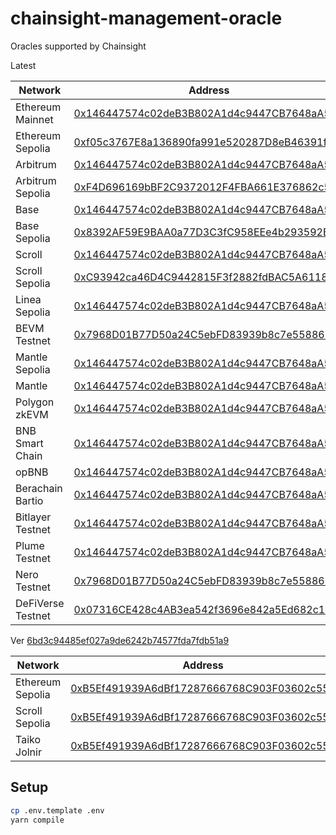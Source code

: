 # chainsight-management-oracle

Oracles supported by Chainsight

Latest

| Network           | Address                                                                                                                                   |
| ----------------- | ----------------------------------------------------------------------------------------------------------------------------------------- |
| Ethereum Mainnet  | [0x146447574c02deB3B802A1d4c9447CB7648aA56D](https://etherscan.io/address/0x146447574c02deB3B802A1d4c9447CB7648aA56D)                     |
| Ethereum Sepolia  | [0xf05c3767E8a136890fa991e520287D8eB46391f4](https://sepolia.etherscan.io/address/0xf05c3767E8a136890fa991e520287D8eB46391f4)             |
| Arbitrum          | [0x146447574c02deB3B802A1d4c9447CB7648aA56D](https://arbiscan.io/address/0x146447574c02deB3B802A1d4c9447CB7648aA56D)                      |
| Arbitrum Sepolia  | [0xF4D696169bBF2C9372012F4FBA661E376862c581](https://sepolia.arbiscan.io/address/0xF4D696169bBF2C9372012F4FBA661E376862c581)              |
| Base              | [0x146447574c02deB3B802A1d4c9447CB7648aA56D](https://basescan.org/address/0x146447574c02deB3B802A1d4c9447CB7648aA56D)                     |
| Base Sepolia      | [0x8392AF59E9BAA0a77D3C3fC958EEe4b293592B92](https://sepolia.basescan.org/address/0x8392AF59E9BAA0a77D3C3fC958EEe4b293592B92)             |
| Scroll            | [0x146447574c02deB3B802A1d4c9447CB7648aA56D](https://scrollscan.com/address/0x146447574c02deB3B802A1d4c9447CB7648aA56D)                   |
| Scroll Sepolia    | [0xC93942ca46D4C9442815F3f2882fdBAC5A6118c4](https://sepolia.scrollscan.com/address/0xC93942ca46D4C9442815F3f2882fdBAC5A6118c4)           |
| Linea Sepolia     | [0x146447574c02deB3B802A1d4c9447CB7648aA56D](https://sepolia.lineascan.build/address/0x146447574c02deB3B802A1d4c9447CB7648aA56D)          |
| BEVM Testnet      | [0x7968D01B77D50a24C5ebFD83939b8c7e55886B26](https://scan-testnet.bevm.io/address/0x7968D01B77D50a24C5ebFD83939b8c7e55886B26)             |
| Mantle Sepolia    | [0x146447574c02deB3B802A1d4c9447CB7648aA56D](https://explorer.sepolia.mantle.xyz/address/0x146447574c02deB3B802A1d4c9447CB7648aA56D)      |
| Mantle            | [0x146447574c02deB3B802A1d4c9447CB7648aA56D](https://explorer.mantle.xyz/address/0x146447574c02deB3B802A1d4c9447CB7648aA56D)              |
| Polygon zkEVM     | [0x146447574c02deB3B802A1d4c9447CB7648aA56D](https://zkevm.polygonscan.com/address/0x146447574c02deB3B802A1d4c9447CB7648aA56D)            |
| BNB Smart Chain   | [0x146447574c02deB3B802A1d4c9447CB7648aA56D](https://bscscan.com/address/0x146447574c02deB3B802A1d4c9447CB7648aA56D)                      |
| opBNB             | [0x146447574c02deB3B802A1d4c9447CB7648aA56D](https://zkevm.polygonscan.com/address/0x146447574c02deB3B802A1d4c9447CB7648aA56D)            |
| Berachain Bartio  | [0x146447574c02deB3B802A1d4c9447CB7648aA56D](https://bartio.beratrail.io/address/0x146447574c02deB3B802A1d4c9447CB7648aA56D)              |
| Bitlayer Testnet  | [0x146447574c02deB3B802A1d4c9447CB7648aA56D](https://etherscan.io/address/0x146447574c02deB3B802A1d4c9447CB7648aA56D)                     |
| Plume Testnet     | [0x146447574c02deB3B802A1d4c9447CB7648aA56D](https://testnet-explorer.plumenetwork.xyz/address/0x146447574c02deB3B802A1d4c9447CB7648aA56D)|
| Nero Testnet      | [0x7968D01B77D50a24C5ebFD83939b8c7e55886B26](https://testnetscan.nerochain.io/address/0x7968D01B77D50a24C5ebFD83939b8c7e55886B26)         |
| DeFiVerse Testnet | [0x07316CE428c4AB3ea542f3696e842a5Ed682c1B6](https://scan-testnet.defi-verse.org/address/0x07316CE428c4AB3ea542f3696e842a5Ed682c1B6)      |


Ver [6bd3c94485ef027a9de6242b74577fda7fdb51a9](https://github.com/horizonx-tech/chainsight-management-oracle/tree/6bd3c94485ef027a9de6242b74577fda7fdb51a9)

| Network          | Address                                                                                                                            |
| ---------------- | ---------------------------------------------------------------------------------------------------------------------------------- |
| Ethereum Sepolia | [0xB5Ef491939A6dBf17287666768C903F03602c550](https://sepolia.etherscan.io/address/0xB5Ef491939A6dBf17287666768C903F03602c550)      |
| Scroll Sepolia   | [0xB5Ef491939A6dBf17287666768C903F03602c550](https://sepolia.scrollscan.dev/address/0xB5Ef491939A6dBf17287666768C903F03602c550)    |
| Taiko Jolnir     | [0xB5Ef491939A6dBf17287666768C903F03602c550](https://explorer.jolnir.taiko.xyz/address/0xB5Ef491939A6dBf17287666768C903F03602c550) |

## Setup

```bash
cp .env.template .env
yarn compile
```
